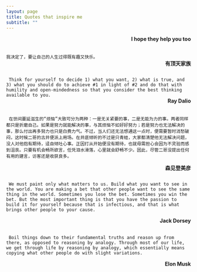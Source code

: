 ```yaml
---
layout: page
title: Quotes that inspire me
subtitle: ""
---
```



<span style="float: right; "><strong>I hope they help you too</strong> </span>
<br><br>

```我决定了，要让自己的人生过得既有趣又快乐。```
<br>
<span style="float: right; "><strong>有顶天家族</strong> </span>
<br><br>

``` Think for yourself to decide 1) what you want, 2) what is true, and 3) what you should do to achieve #1 in light of #2 and do that with humility and open-mindedness so that you consider the best thinking available to you.```  
<span style="float: right; "><strong>Ray Dalio</strong> </span>
<br><br>

``` 在世间蔓延滋生的“烦恼”大致可分为两种：一是无关紧要的事，二是无能为力的事。两者同样都只是折磨自己。如果是努力就能解决的事，与其烦恼不如好好努力；若是努力也无法解决的事，那么付出再多努力也只是白费力气。不过，当人们还无法想通这一点时，便需要暂时消愁破闷，这时候二哥的古井便派上用场。在井底倾听的不过是只青蛙，大家都清楚他无法解决问题，没人对他抱有期待，迳自倾吐心事。正因打从开始便没有期待，也就毋需担心会因为不灵验而感到沮丧。只要有机会畅所欲言，任凭泪水滑落，心里就会舒畅不少。因此，尽管二哥没提出任何有用的建言，访客还是收获良多。```

<span style="float: right; "><strong>森见登美彦</strong> </span>
<br><br>

``` We must paint only what matters to us. Build what you want to see in the world. You are making a bet that other people want to see the same thing in the world. Sometimes you lose the bet. Sometimes you win the bet. But the most important thing is that you have the passion to build it for yourself because that is infectious, and that is what brings other people to your cause.```

<span style="float: right; "><strong>Jack Dorsey</strong> </span>
<br><br>

``` Boil things down to their fundamental truths and reason up from there, as opposed to reasoning by analogy. Through most of our life, we get through life by reasoning by analogy, which essentially means copying what other people do with slight variations.```

<span style="float: right; "><strong>Elon Musk</strong> </span>
<br><br>




